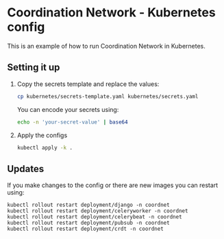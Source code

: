 # Coordination Network - Kubernetes config

This is an example of how to run Coordination Network in Kubernetes.

## Setting it up

1. Copy the secrets template and replace the values:

   ```bash
   cp kubernetes/secrets-template.yaml kubernetes/secrets.yaml
   ```

   You can encode your secrets using:

   ```bash
   echo -n 'your-secret-value' | base64
   ```

2. Apply the configs

   ```bash
   kubectl apply -k .
   ```

## Updates

If you make changes to the config or there are new images you can restart using:

```
kubectl rollout restart deployment/django -n coordnet
kubectl rollout restart deployment/celeryworker -n coordnet
kubectl rollout restart deployment/celerybeat -n coordnet
kubectl rollout restart deployment/pubsub -n coordnet
kubectl rollout restart deployment/crdt -n coordnet
```

